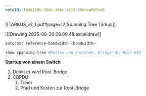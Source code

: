 ```yaml
---
noteID: f8d6110b-58dc-406c-8619-35daca887cd5
---
```

[[TARKUS_v2_1.pdf#page=12|Spanning Tree Tarkus]]

![[Drawing 2025-09-30 09.09.48.excalidraw]]
```bash
autocost reference-bandwidth <bandwidth> 

show spanning-tree #Rollen und Zustände, Bridge-ID, Root-BID
```

**Startup von einem Switch**
1. Denkt er wird Root-Bridge
2. CBPDU
	1. Timer
	2. Pfad und Kosten zur Root-Bridge

